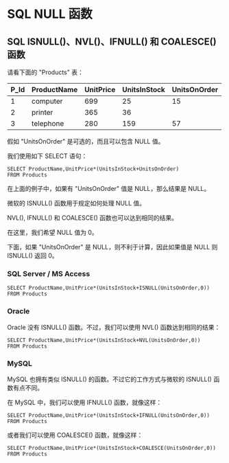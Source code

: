
# SQL NULL 函数




## SQL ISNULL()、NVL()、IFNULL() 和 COALESCE() 函数

请看下面的 "Products" 表：

| P_Id | ProductName | UnitPrice | UnitsInStock | UnitsOnOrder |
| --- | --- | --- | --- | --- |
| 1 | computer | 699 | 25 | 15 |
| 2 | printer | 365 | 36 |
| 3 | telephone | 280 | 159 | 57 |

假如 "UnitsOnOrder" 是可选的，而且可以包含 NULL 值。

我们使用如下 SELECT 语句：

```
SELECT ProductName,UnitPrice*(UnitsInStock+UnitsOnOrder)
FROM Products

```

在上面的例子中，如果有 "UnitsOnOrder" 值是 NULL，那么结果是 NULL。

微软的 ISNULL() 函数用于规定如何处理 NULL 值。

NVL(), IFNULL() 和 COALESCE() 函数也可以达到相同的结果。

在这里，我们希望 NULL 值为 0。

下面，如果 "UnitsOnOrder" 是 NULL，则不利于计算，因此如果值是 NULL 则 ISNULL() 返回 0。

### SQL Server / MS Access

```
SELECT ProductName,UnitPrice*(UnitsInStock+ISNULL(UnitsOnOrder,0))
FROM Products

```

### Oracle

Oracle 没有 ISNULL() 函数。不过，我们可以使用 NVL() 函数达到相同的结果：

```
SELECT ProductName,UnitPrice*(UnitsInStock+NVL(UnitsOnOrder,0))
FROM Products

```

### MySQL

MySQL 也拥有类似 ISNULL() 的函数。不过它的工作方式与微软的 ISNULL() 函数有点不同。

在 MySQL 中，我们可以使用 IFNULL() 函数，就像这样：

```
SELECT ProductName,UnitPrice*(UnitsInStock+IFNULL(UnitsOnOrder,0))
FROM Products

```

或者我们可以使用 COALESCE() 函数，就像这样：

```
SELECT ProductName,UnitPrice*(UnitsInStock+COALESCE(UnitsOnOrder,0))
FROM Products

```





